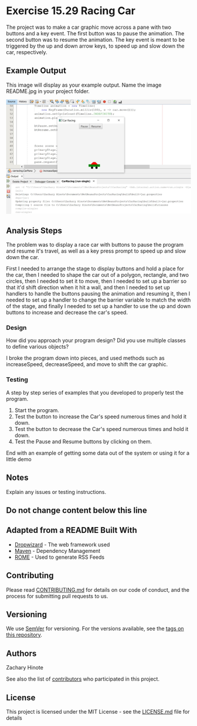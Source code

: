 # Exercise 15.29 Racing Car

The project was to make a car graphic move across a pane with two buttons and a key event. 
The first button was to pause the animation. The second button was to resume the animation. 
The key event is meant to be triggered by the up and down arrow keys, to speed up and slow down the car, respectively.



## Example Output

This image will display as your example output. Name the image README.jpg in your project folder.

![Sample Output](README.jpg)

## Analysis Steps

The problem was to display a race car with buttons to pause the program and resume it's travel, as well as a key press prompt to speed up and slow down the car. 

First I needed to arrange the stage to display buttons and hold a place for the car, then I needed to shape the car out of a polygon, rectangle, and two circles, then I needed to set it to move, 
then I needed to set up a barrier so that it'd shift direction when it hit a wall, and then I needed to set up handlers to handle the buttons pausing the animation and resuming it, 
then I needed to set up a handler to change the barrier variable to match the width of the stage, and finally I needed to set up a handler to use the up and down buttons to increase and decrease the car's speed. 



### Design

How did you approach your program design? Did you use multiple classes to define various objects?

I broke the program down into pieces, and used methods such as increaseSpeed, decreaseSpeed, and move to shift the car graphic. 



### Testing

A step by step series of examples that you developed to properly test the program. 

1. Start the program. 
2. Test the button to increase the Car's speed numerous times and hold it down. 
3. Test the button to decrease the Car's speed numerous times and hold it down. 
4. Test the Pause and Resume buttons by clicking on them.  



End with an example of getting some data out of the system or using it for a little demo

## Notes

Explain any issues or testing instructions.

## Do not change content below this line
## Adapted from a README Built With

* [Dropwizard](http://www.dropwizard.io/1.0.2/docs/) - The web framework used
* [Maven](https://maven.apache.org/) - Dependency Management
* [ROME](https://rometools.github.io/rome/) - Used to generate RSS Feeds

## Contributing

Please read [CONTRIBUTING.md](https://gist.github.com/PurpleBooth/b24679402957c63ec426) for details on our code of conduct, and the process for submitting pull requests to us.

## Versioning

We use [SemVer](http://semver.org/) for versioning. For the versions available, see the [tags on this repository](https://github.com/your/project/tags). 

## Authors

Zachary Hinote

See also the list of [contributors](https://github.com/your/project/contributors) who participated in this project.

## License

This project is licensed under the MIT License - see the [LICENSE.md](LICENSE.md) file for details


